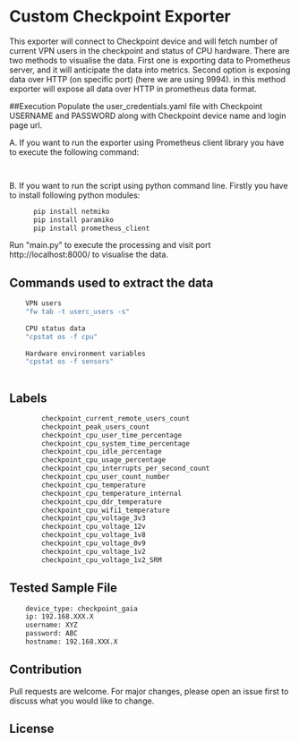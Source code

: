 # Custom Checkpoint Exporter
This exporter will connect to Checkpoint device and will fetch number of current VPN users in the checkpoint and status of CPU hardware.
There are two methods to visualise the data.
First one is exporting data to Prometheus server, and it will anticipate the data into metrics.
Second option is exposing data over HTTP (on specific port) (here we are using 9994). in this method exporter will expose all data over HTTP in prometheus data format.

##Execution
Populate the user_credentials.yaml file with Checkpoint USERNAME and PASSWORD along with Checkpoint device name and login page url.

A. If you want to run the exporter using Prometheus client library you have to execute the following command:
```bash
    
```
B. If you want to run the script using python command line. Firstly you have to install following python modules:
```bash
      pip install netmiko
      pip install paramiko
      pip install prometheus_client
   ```
Run "main.py" to execute the processing and visit port http://localhost:8000/ to visualise the data.

## Commands used to extract the data
```bash
    VPN users
    "fw tab -t userc_users -s" 
    
    CPU status data
    "cpstat os -f cpu" 
    
    Hardware environment variables
    "cpstat os -f sensors"
    
```
## Labels
```bash
        checkpoint_current_remote_users_count
        checkpoint_peak_users_count
        checkpoint_cpu_user_time_percentage
        checkpoint_cpu_system_time_percentage
        checkpoint_cpu_idle_percentage
        checkpoint_cpu_usage_percentage
        checkpoint_cpu_interrupts_per_second_count
        checkpoint_cpu_user_count_number
        checkpoint_cpu_temperature
        checkpoint_cpu_temperature_internal
        checkpoint_cpu_ddr_temperature
        checkpoint_cpu_wifi1_temperature
        checkpoint_cpu_voltage_3v3
        checkpoint_cpu_voltage_12v
        checkpoint_cpu_voltage_1v8
        checkpoint_cpu_voltage_0v9
        checkpoint_cpu_voltage_1v2
        checkpoint_cpu_voltage_1v2_SRM
```


## Tested Sample File
```bash
    device_type: checkpoint_gaia
    ip: 192.168.XXX.X
    username: XYZ
    password: ABC
    hostname: 192.168.XXX.X
```

## Contribution
Pull requests are welcome. For major changes, please open an issue first to discuss what you would like to change.

## License
